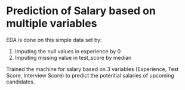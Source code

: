 # Prediction of Salary based on multiple variables
EDA is done on this simple data set by:
  1. Imputing the null values in experience by 0
  2. Imputing missing value in test_score by median

Trained the machine for salary based on 3 variables (Experience, Test Score, Interview Score) to predict the potential
salaries of upcoming candidates.



